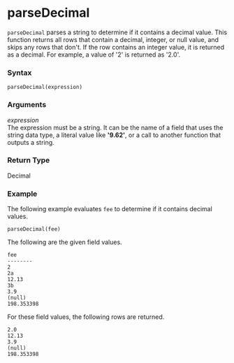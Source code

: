 # parseDecimal<a name="parseDecimal-function"></a>

`parseDecimal` parses a string to determine if it contains a decimal value\. This function returns all rows that contain a decimal, integer, or null value, and skips any rows that don't\. If the row contains an integer value, it is returned as a decimal\. For example, a value of '2' is returned as '2\.0'\.

### Syntax<a name="parseDecimal-function-syntax"></a>

```
parseDecimal(expression)
```

### Arguments<a name="parseDecimal-function-arguments"></a>

 *expression*   
The expression must be a string\. It can be the name of a field that uses the string data type, a literal value like **'9\.62'**, or a call to another function that outputs a string\.

### Return Type<a name="parseDecimal-function-return-type"></a>

Decimal

### Example<a name="parseDecimal-function-example"></a>

The following example evaluates `fee` to determine if it contains decimal values\.

```
parseDecimal(fee)
```

The following are the given field values\.

```
fee
--------
2
2a
12.13
3b
3.9
(null)
198.353398
```

For these field values, the following rows are returned\.

```
2.0
12.13
3.9
(null)
198.353398
```